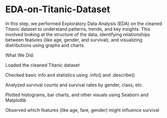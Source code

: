 # EDA-on-Titanic-Dataset
In this step, we performed Exploratory Data Analysis (EDA) on the cleaned Titanic dataset to understand patterns, trends, and key insights. This involved looking at the structure of the data, identifying relationships between features (like age, gender, and survival), and visualizing distributions using graphs and charts.

 What We Did:
 
Loaded the cleaned Titanic dataset

Checked basic info and statistics using .info() and .describe()

Analyzed survival counts and survival rates by gender, class, etc.

Plotted histograms, bar charts, and other visuals using Seaborn and Matplotlib

Observed which features (like age, fare, gender) might influence survival

